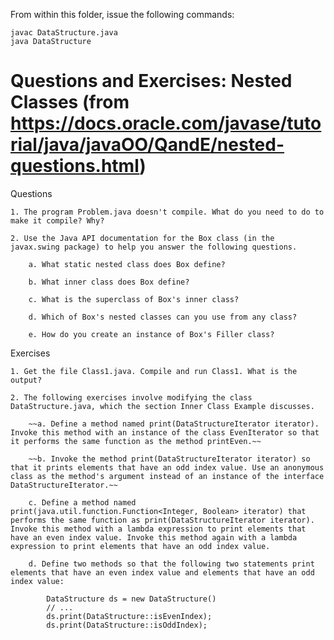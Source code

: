 From within this folder, issue the following commands:

	javac DataStructure.java
	java DataStructure

# Questions and Exercises: Nested Classes (from https://docs.oracle.com/javase/tutorial/java/javaOO/QandE/nested-questions.html)

Questions

	1. The program Problem.java doesn't compile. What do you need to do to make it compile? Why?

	2. Use the Java API documentation for the Box class (in the javax.swing package) to help you answer the following questions.

		a. What static nested class does Box define?

		b. What inner class does Box define?

		c. What is the superclass of Box's inner class?

		d. Which of Box's nested classes can you use from any class?

		e. How do you create an instance of Box's Filler class?

Exercises

	1. Get the file Class1.java. Compile and run Class1. What is the output?

	2. The following exercises involve modifying the class DataStructure.java, which the section Inner Class Example discusses.

		~~a. Define a method named print(DataStructureIterator iterator). Invoke this method with an instance of the class EvenIterator so that it performs the same function as the method printEven.~~

		~~b. Invoke the method print(DataStructureIterator iterator) so that it prints elements that have an odd index value. Use an anonymous class as the method's argument instead of an instance of the interface DataStructureIterator.~~

		c. Define a method named print(java.util.function.Function<Integer, Boolean> iterator) that performs the same function as print(DataStructureIterator iterator). Invoke this method with a lambda expression to print elements that have an even index value. Invoke this method again with a lambda expression to print elements that have an odd index value.

		d. Define two methods so that the following two statements print elements that have an even index value and elements that have an odd index value:

			DataStructure ds = new DataStructure()
			// ...
			ds.print(DataStructure::isEvenIndex);
			ds.print(DataStructure::isOddIndex);
